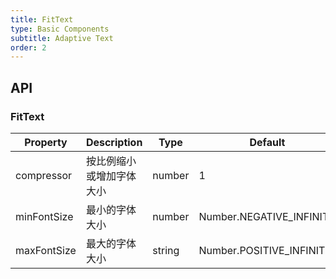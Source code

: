 ```yaml
---
title: FitText
type: Basic Components
subtitle: Adaptive Text
order: 2
---
```


## API

### FitText

| Property    | Description              | Type   | Default                  |
| ----------- | ------------------------ | ------ | ------------------------ |
| compressor  | 按比例缩小或增加字体大小 | number | 1                        |
| minFontSize | 最小的字体大小           | number | Number.NEGATIVE_INFINITY |
| maxFontSize | 最大的字体大小           | string | Number.POSITIVE_INFINITY |

